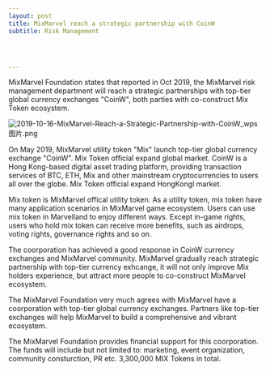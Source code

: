 ```yaml
---
layout: post
title: MixMarvel reach a strategic partnership with CoinW
subtitle: Risk Management




---
```


MixMarvel Foundation states that reported in Oct 2019, the MixMarvel risk management department will reach a strategic partnerships with top-tier global currency exchanges "CoinW", both parties with co-construct Mix Token ecosystem. 

![2019-10-16-MixMarvel-Reach-a-Strategic-Partnership-with-CoinW_wps图片.png](https://i.loli.net/2020/02/21/cBM4TjoUbRpC8nG.png)

On May 2019, MixMarvel utility token "Mix" launch top-tier global currency exchange "CoinW". Mix Token official expand global market. CoinW is a Hong Kong-based digital asset trading platform, providing transaction services of BTC, ETH, Mix and other mainstream cryptocurrencies to users all over the globe. Mix Token official expand HongKongl market. 

Mix token is MixMarvel offical utility token. As a utility token, mix token have many application scenarios in MixMarvel game ecosystem. Users can use mix token in Marvelland to enjoy different ways. Except in-game rights, users who hold mix token can receive more benefits, such as airdrops, voting rights, governance rights and so on. 

The coorporation has achieved a good response in CoinW currency exchanges and MixMarvel community. MixMarvel gradually reach strategic partnership with top-tier currency exhcange,  it will not only improve Mix holders experience, but attract more people to co-construct MixMarvel ecosystem. 

The MixMarvel Foundation very much agrees with MixMarvel have a coorporation with top-tier global currency exchanges. Partners like top-tier exchanges will help MixMarvel to build a comprehensive and vibrant ecosystem.

The MixMarvel Foundation provides financial support for this coorporation. The funds will include but not limited to: marketing, event organization, community consturction, PR etc. 3,300,000 MIX Tokens in total. 




